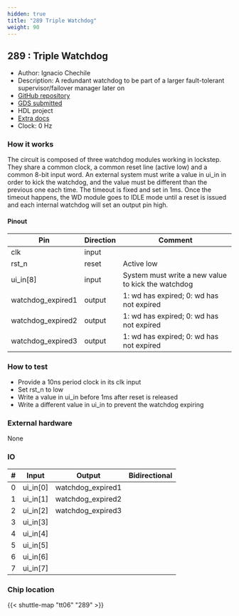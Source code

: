 ```yaml
---
hidden: true
title: "289 Triple Watchdog"
weight: 90
---
```


## 289 : Triple Watchdog

* Author: Ignacio Chechile
* Description: A redundant watchdog to be part of a larger fault-tolerant supervisor/failover manager later on
* [GitHub repository](https://github.com/ignaciosim/tt06-triple-watchdog)
* [GDS submitted](https://github.com/ignaciosim/tt06-triple-watchdog/actions/runs/8679204952)
* HDL project
* [Extra docs]()
* Clock: 0 Hz

<!---

This file is used to generate your project datasheet. Please fill in the information below and delete any unused
sections.

You can also include images in this folder and reference them in the markdown. Each image must be less than
512 kb in size, and the combined size of all images must be less than 1 MB.
-->


### How it works

The circuit is composed of three watchdog modules working in lockstep. They share a common clock, a common reset line (active low) and a common 8-bit input word. An external system must write a value in ui_in in order to kick the watchdog, and the value must be different than the previous one each time. The timeout is fixed and set in 1ms. Once the timeout happens, the WD module goes to IDLE mode until a reset is issued and each internal watchdog will set an output pin high.

#### Pinout

| Pin               | Direction | Comment                                            |
|-------------------|-----------|----------------------------------------------------|
| clk               | input     |                                                    |
| rst_n             | reset     | Active low                                         |
| ui_in[8]          | input     | System must write a new value to kick the watchdog |
| watchdog_expired1 | output    | 1: wd has expired; 0: wd has not expired           |
| watchdog_expired2 | output    | 1: wd has expired; 0: wd has not expired           |
| watchdog_expired3 | output    | 1: wd has expired; 0: wd has not expired           |

### How to test

- Provide a 10ns period clock in its clk input
- Set rst_n to low
- Write a value in ui_in before 1ms after reset is released
- Write a different value in ui_in to prevent the watchdog expiring

### External hardware

None


### IO

| #             | Input    | Output   | Bidirectional   |
| ------------- | -------- | -------- | --------------- |
| 0 | ui_in[0]  | watchdog_expired1  |         |
| 1 | ui_in[1]  | watchdog_expired2  |         |
| 2 | ui_in[2]  | watchdog_expired3  |         |
| 3 | ui_in[3]  |   |         |
| 4 | ui_in[4]  |   |         |
| 5 | ui_in[5]  |   |         |
| 6 | ui_in[6]  |   |         |
| 7 | ui_in[7]  |   |         |


### Chip location

{{< shuttle-map "tt06" "289" >}}
